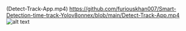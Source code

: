 (Detect-Track-App.mp4)
https://github.com/furiouskhan007/Smart-Detection-time-track-Yolov8onnex/blob/main/Detect-Track-App.mp4
![alt text]([http://url/to/img.png](https://github.com/furiouskhan007/Smart-Detection-time-track-Yolov8onnex/blob/main/Detect-Track-App.mp4))
